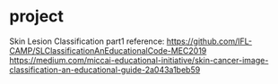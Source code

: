 # project
Skin Lesion Classification part1
reference:
https://github.com/IFL-CAMP/SLClassificationAnEducationalCode-MEC2019
https://medium.com/miccai-educational-initiative/skin-cancer-image-classification-an-educational-guide-2a043a1beb59
